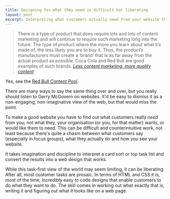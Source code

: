 ```yaml
---
title: Designing for what they need is difficult but liberating
layout: post
excerpt: Interpreting what customers actually need from your website through methods such as top task analysis and card sorts is difficult work, but the results can be liberating. Coding your website is the (relatively) easy bit.
---
```


> There is a type of product that does require lots and lots of content marketing and will continue to require such marketing long into the future. The type of product where the more you learn about what it’s made of, the less likely you are to buy it. Thus, the product’s manufacturers must create a ‘brand’ that is as far away from the actual product as possible. Coca Cola and Red Bull are good examples of such brands. <cite>[Less content marketing, more quality content](http://www.gerrymcgovern.com/new-thinking/less-content-marketing-more-quality-content)</cite>

Yes, see the [Red Bull Content Pool](https://www.redbullcontentpool.com/content/international).

There are many ways to say the same thing over and over, but you really should listen to Gerry McGovern on websites. It'd be easy to dismiss it as a non-engaging, non-imaginative view of the web, but that would miss the point.

To make a good website you have to find out what customers really _need_ from you; not what they, your organisation (or you, for that matter) wants, or would like them to need. This can be difficult and counterintuitive work, not least because there's quite a chasm between what customers say (especially in focus groups), what they actually do and how you see your website.

It takes imagination and discipline to interpret a card sort or top task list and convert the results into a web design that works.

While this task-first view of the world may seem limiting, it can be liberating. After all, most customer tasks are prosaic. In terms of HTML and CSS it is, most of the time, incredibly easy to code designs that enable customers to do what they want to do. The skill comes in working out what exactly that is, writing it and figuring out what it looks like on a web page.
